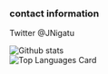 ### contact information
Twitter @JNigatu

 ![Github stats](https://github-readme-stats.vercel.app/api?username=JdevStudios&theme=highcontrast&show_icons=true&count_private=true&include_all_commits=true)
<br>
![Top Languages Card](https://github-readme-stats.vercel.app/api/top-langs/?username=JdevStudios)
